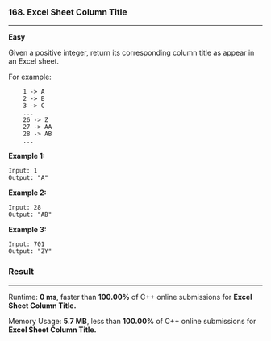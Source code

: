 ### 168. Excel Sheet Column Title

---

**Easy**

Given a positive integer, return its corresponding column title as appear in an Excel sheet.

For example:

```
    1 -> A
    2 -> B
    3 -> C
    ...
    26 -> Z
    27 -> AA
    28 -> AB
    ...
```

**Example 1:**

```
Input: 1
Output: "A"
```

**Example 2:**

```
Input: 28
Output: "AB"
```

**Example 3:**

```
Input: 701
Output: "ZY"
```

### Result

---

Runtime: **0 ms**, faster than **100.00%** of C++ online submissions for **Excel Sheet Column Title.**

Memory Usage: **5.7 MB**, less than **100.00%** of C++ online submissions for **Excel Sheet Column Title.**
